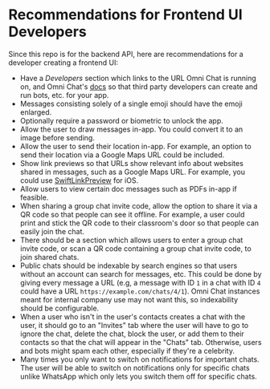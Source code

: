 # Recommendations for Frontend UI Developers

Since this repo is for the backend API, here are recommendations for a developer creating a frontend UI:

- Have a _Developers_ section which links to the URL Omni Chat is running on, and Omni Chat's [docs](api.md) so that
  third party developers can create and run bots, etc. for your app.
- Messages consisting solely of a single emoji should have the emoji enlarged.
- Optionally require a password or biometric to unlock the app.
- Allow the user to draw messages in-app. You could convert it to an image before sending.
- Allow the user to send their location in-app. For example, an option to send their location via a Google Maps URL
  could be included.
- Show link previews so that URLs show relevant info about websites shared in messages, such as a Google Maps URL. For
  example, you could use [SwiftLinkPreview](https://github.com/LeonardoCardoso/SwiftLinkPreview) for iOS.
- Allow users to view certain doc messages such as PDFs in-app if feasible.
- When sharing a group chat invite code, allow the option to share it via a QR code so that people can see it offline.
  For example, a user could print and stick the QR code to their classroom's door so that people can easily join the
  chat.
- There should be a section which allows users to enter a group chat invite code, or scan a QR code containing a group
  chat invite code, to join shared chats.
- Public chats should be indexable by search engines so that users without an account can search for messages, etc. This
  could be done by giving every message a URL (e.g, a message with ID `1` in a chat with ID `4` could have a
  URL `https://example.com/chats/4/1`). Omni Chat instances meant for internal company use may not want this, so
  indexability should be configurable.
- When a user who isn't in the user's contacts creates a chat with the user, it should go to an "Invites" tab where the
  user will have to go to ignore the chat, delete the chat, block the user, or add them to their contacts so that the
  chat will appear in the "Chats" tab. Otherwise, users and bots might spam each other, especially if they're a
  celebrity.
- Many times you only want to switch on notifications for important chats. The user will be able to switch on
  notifications only for specific chats unlike WhatsApp which only lets you switch them off for specific chats.
